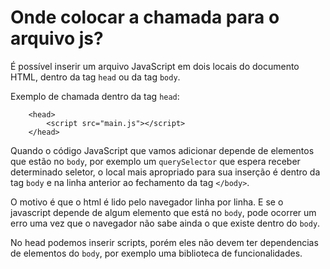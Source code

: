 # Onde colocar a chamada para o arquivo js? 
 
É possível inserir um arquivo JavaScript em dois locais do documento HTML, dentro da tag `head` ou da tag `body`.

Exemplo de chamada dentro da tag `head`:
```
    <head>
        <script src="main.js"></script>
    </head>
```

Quando o código JavaScript que vamos adicionar depende de elementos que estão no `body`, por exemplo um `querySelector` que espera receber determinado seletor, o local mais apropriado para sua inserção é dentro da tag `body` e na linha anterior ao fechamento da tag `</body>`. 

O motivo é que o html é lido pelo navegador linha por linha. E se o javascript depende de algum elemento que está no `body`, pode ocorrer um erro uma vez que o navegador não sabe ainda o que existe dentro do `body`.

No head podemos inserir scripts, porém eles não devem ter dependencias de elementos do `body`, por exemplo uma biblioteca de funcionalidades.



